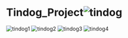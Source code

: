 # Tindog_Project![tindog](https://user-images.githubusercontent.com/79411680/188278101-a8051ff4-964d-46c7-8534-dd9caf7a15d5.png)
![tindog1](https://user-images.githubusercontent.com/79411680/188278103-e68b9997-a613-4dda-90fd-e48a8b198566.png)
![tindog2](https://user-images.githubusercontent.com/79411680/188278096-39197bf2-a001-4b96-a94c-b288443f581e.png)
![tindog3](https://user-images.githubusercontent.com/79411680/188278098-5790135d-7280-42c5-920a-78927e813111.png)
![tindog4](https://user-images.githubusercontent.com/79411680/188278099-cbb24d03-a856-42ef-99d2-a763ba6e393a.png)


